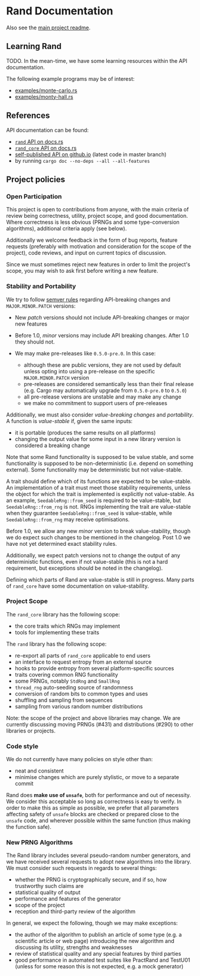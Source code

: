 # Rand Documentation

Also see the [main project readme](../README.md).

## Learning Rand

TODO. In the mean-time, we have some learning resources within the API
documentation.

The following example programs may be of interest:

- [examples/monte-carlo.rs](https://github.com/rust-random/rand/blob/master/examples/monte-carlo.rs)
- [examples/monty-hall.rs](https://github.com/rust-random/rand/blob/master/examples/monty-hall.rs)

## References

API documentation can be found:

- [`rand` API on docs.rs](https://docs.rs/rand/)
- [`rand_core` API on docs.rs](https://docs.rs/rand_core/)
- [self-published API on github.io](https://rust-random.github.io/rand/rand/index.html) (latest code in master branch)
- by running `cargo doc --no-deps --all --all-features`

## Project policies

### Open Participation

This project is open to contributions from anyone, with the main criteria of
review being correctness, utility, project scope, and good documentation. Where
correctness is less obvious (PRNGs and some type-conversion algorithms),
additional criteria apply (see below).

Additionally we welcome feedback in the form of bug reports, feature requests
(preferably with motivation and consideration for the scope of the project),
code reviews, and input on current topics of discussion.

Since we must sometimes reject new features in order to limit the project's
scope, you may wish to ask first before writing a new feature.

### Stability and Portability

We try to follow [semver rules](https://docs.npmjs.com/misc/semver) regarding
API-breaking changes and `MAJOR.MINOR.PATCH` versions:

-   New *patch* versions should not include API-breaking changes or major new
    features
-   Before 1.0, *minor* versions may include API breaking changes. After 1.0
    they should not.
-   We may make pre-releases like `0.5.0-pre.0`. In this case:
    
    -   although these are public versions, they are not used by default unless
        opting into using a pre-release on the specific `MAJOR.MINOR.PATCH`
        version
    -   pre-releases are considered semantically less than their final release
        (e.g. Cargo may automatically upgrade from `0.5.0-pre.0` to `0.5.0`)
    -   all pre-release versions are unstable and may make any change
    -   we make no commitment to support users of pre-releases

Additionally, we must also consider *value-breaking changes* and *portability*.
A function is *value-stable* if, given the same inputs:

-   it is portable (produces the same results on all platforms)
-   changing the output value for some input in a new library version is
    considered a breaking change

Note that some Rand functionality is supposed to be value stable, and some
functionality is supposed to be non-deterministic (i.e. depend on something
external). Some functionality may be deterministic but not value-stable.

A trait should define which of its functions are expected to be value-stable.
An implementation of a trait must meet those stability requirements, unless the
object for which the trait is implemented is explicitly not value-stable.
As an example, `SeedableRng::from_seed` is required to be value-stable, but
`SeedableRng::from_rng` is not. RNGs implementing the trait are value-stable
when they guarantee `SeedableRng::from_seed` is value-stable, while
`SeedableRng::from_rng` may receive optimisations.

Before 1.0, we allow any new *minor* version to break value-stability, though
we do expect such changes to be mentioned in the changelog. Post 1.0 we have
not yet determined exact stability rules.

Additionally, we expect patch versions not to change the output of any
deterministic functions, even if not value-stable (this is not a hard
requirement, but exceptions should be noted in the changelog).

Defining which parts of Rand are value-stable is still in progress. Many parts
of `rand_core` have some documentation on value-stability.

### Project Scope

The `rand_core` library has the following scope:

-   the core traits which RNGs may implement
-   tools for implementing these traits

The `rand` library has the following scope:

-   re-export all parts of `rand_core` applicable to end users
-   an interface to request entropy from an external source
-   hooks to provide entropy from several platform-specific sources
-   traits covering common RNG functionality
-   some PRNGs, notably `StdRng` and `SmallRng`
-   `thread_rng` auto-seeding source of randomness
-   conversion of random bits to common types and uses
-   shuffling and sampling from sequences
-   sampling from various random number distributions

Note: the scope of the project and above libraries may change. We are currently
discussing moving PRNGs (#431) and distributions (#290) to other libraries or
projects.

### Code style

We do not currently have many policies on style other than:

- neat and consistent
- minimise changes which are purely stylistic, or move to a separate commit

Rand does **make use of `unsafe`**, both for performance and out of necessity.
We consider this acceptable so long as correctness is easy to verify.
In order to make this as simple as possible,
we prefer that all parameters affecting safety of `unsafe` blocks are checked or
prepared close to the `unsafe` code,
and wherever possible within the same function (thus making the function safe).

### New PRNG Algorithms

The Rand library includes several pseudo-random number generators, and we have
received several requests to adopt new algorithms into the library. We must
consider such requests in regards to several things:

-   whether the PRNG is cryptographically secure, and if so, how trustworthy
    such claims are
-   statistical quality of output
-   performance and features of the generator
-   scope of the project
-   reception and third-party review of the algorithm

In general, we expect the following, though we may make exceptions:

-   the author of the algorithm to publish an article of some type (e.g.
    a scientific article or web page) introducing the new algorithm and
    discussing its utility, strengths and weaknesses
-   review of statistical quality and any special features by third parties
-   good performance in automated test suites like PractRand and TestU01
    (unless for some reason this is not expected, e.g. a mock generator)
